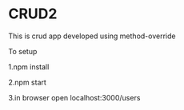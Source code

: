 # CRUD2

This is crud app developed using method-override

To setup

1.npm install

2.npm start

3.in browser open localhost:3000/users
